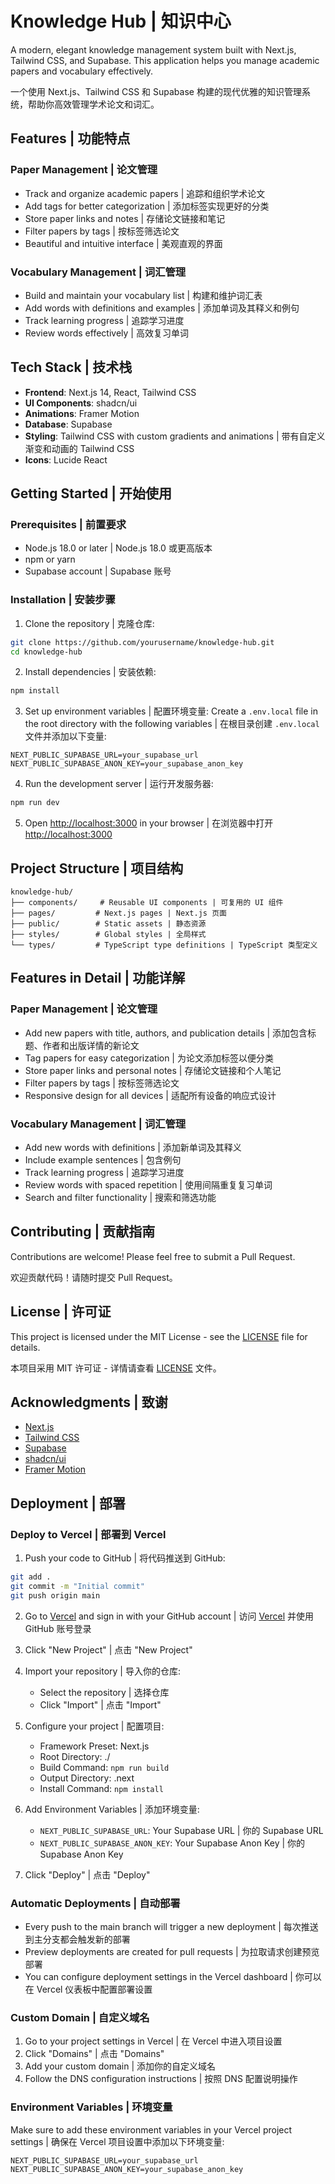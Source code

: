 # Knowledge Hub | 知识中心

A modern, elegant knowledge management system built with Next.js, Tailwind CSS, and Supabase. This application helps you manage academic papers and vocabulary effectively.

一个使用 Next.js、Tailwind CSS 和 Supabase 构建的现代优雅的知识管理系统，帮助你高效管理学术论文和词汇。

## Features | 功能特点

### Paper Management | 论文管理
- Track and organize academic papers | 追踪和组织学术论文
- Add tags for better categorization | 添加标签实现更好的分类
- Store paper links and notes | 存储论文链接和笔记
- Filter papers by tags | 按标签筛选论文
- Beautiful and intuitive interface | 美观直观的界面

### Vocabulary Management | 词汇管理
- Build and maintain your vocabulary list | 构建和维护词汇表
- Add words with definitions and examples | 添加单词及其释义和例句
- Track learning progress | 追踪学习进度
- Review words effectively | 高效复习单词

## Tech Stack | 技术栈

- **Frontend**: Next.js 14, React, Tailwind CSS
- **UI Components**: shadcn/ui
- **Animations**: Framer Motion
- **Database**: Supabase
- **Styling**: Tailwind CSS with custom gradients and animations | 带有自定义渐变和动画的 Tailwind CSS
- **Icons**: Lucide React

## Getting Started | 开始使用

### Prerequisites | 前置要求

- Node.js 18.0 or later | Node.js 18.0 或更高版本
- npm or yarn
- Supabase account | Supabase 账号

### Installation | 安装步骤

1. Clone the repository | 克隆仓库:
```bash
git clone https://github.com/yourusername/knowledge-hub.git
cd knowledge-hub
```

2. Install dependencies | 安装依赖:
```bash
npm install
```

3. Set up environment variables | 配置环境变量:
Create a `.env.local` file in the root directory with the following variables | 在根目录创建 `.env.local` 文件并添加以下变量:
```env
NEXT_PUBLIC_SUPABASE_URL=your_supabase_url
NEXT_PUBLIC_SUPABASE_ANON_KEY=your_supabase_anon_key
```

4. Run the development server | 运行开发服务器:
```bash
npm run dev
```

5. Open [http://localhost:3000](http://localhost:3000) in your browser | 在浏览器中打开 [http://localhost:3000](http://localhost:3000)

## Project Structure | 项目结构

```
knowledge-hub/
├── components/     # Reusable UI components | 可复用的 UI 组件
├── pages/         # Next.js pages | Next.js 页面
├── public/        # Static assets | 静态资源
├── styles/        # Global styles | 全局样式
└── types/         # TypeScript type definitions | TypeScript 类型定义
```

## Features in Detail | 功能详解

### Paper Management | 论文管理
- Add new papers with title, authors, and publication details | 添加包含标题、作者和出版详情的新论文
- Tag papers for easy categorization | 为论文添加标签以便分类
- Store paper links and personal notes | 存储论文链接和个人笔记
- Filter papers by tags | 按标签筛选论文
- Responsive design for all devices | 适配所有设备的响应式设计

### Vocabulary Management | 词汇管理
- Add new words with definitions | 添加新单词及其释义
- Include example sentences | 包含例句
- Track learning progress | 追踪学习进度
- Review words with spaced repetition | 使用间隔重复复习单词
- Search and filter functionality | 搜索和筛选功能

## Contributing | 贡献指南

Contributions are welcome! Please feel free to submit a Pull Request.

欢迎贡献代码！请随时提交 Pull Request。

## License | 许可证

This project is licensed under the MIT License - see the [LICENSE](LICENSE) file for details.

本项目采用 MIT 许可证 - 详情请查看 [LICENSE](LICENSE) 文件。

## Acknowledgments | 致谢

- [Next.js](https://nextjs.org/)
- [Tailwind CSS](https://tailwindcss.com/)
- [Supabase](https://supabase.com/)
- [shadcn/ui](https://ui.shadcn.com/)
- [Framer Motion](https://www.framer.com/motion/)

## Deployment | 部署

### Deploy to Vercel | 部署到 Vercel

1. Push your code to GitHub | 将代码推送到 GitHub:
```bash
git add .
git commit -m "Initial commit"
git push origin main
```

2. Go to [Vercel](https://vercel.com) and sign in with your GitHub account | 访问 [Vercel](https://vercel.com) 并使用 GitHub 账号登录

3. Click "New Project" | 点击 "New Project"

4. Import your repository | 导入你的仓库:
   - Select the repository | 选择仓库
   - Click "Import" | 点击 "Import"

5. Configure your project | 配置项目:
   - Framework Preset: Next.js
   - Root Directory: ./
   - Build Command: `npm run build`
   - Output Directory: .next
   - Install Command: `npm install`

6. Add Environment Variables | 添加环境变量:
   - `NEXT_PUBLIC_SUPABASE_URL`: Your Supabase URL | 你的 Supabase URL
   - `NEXT_PUBLIC_SUPABASE_ANON_KEY`: Your Supabase Anon Key | 你的 Supabase Anon Key

7. Click "Deploy" | 点击 "Deploy"

### Automatic Deployments | 自动部署

- Every push to the main branch will trigger a new deployment | 每次推送到主分支都会触发新的部署
- Preview deployments are created for pull requests | 为拉取请求创建预览部署
- You can configure deployment settings in the Vercel dashboard | 你可以在 Vercel 仪表板中配置部署设置

### Custom Domain | 自定义域名

1. Go to your project settings in Vercel | 在 Vercel 中进入项目设置
2. Click "Domains" | 点击 "Domains"
3. Add your custom domain | 添加你的自定义域名
4. Follow the DNS configuration instructions | 按照 DNS 配置说明操作

### Environment Variables | 环境变量

Make sure to add these environment variables in your Vercel project settings | 确保在 Vercel 项目设置中添加以下环境变量:

```env
NEXT_PUBLIC_SUPABASE_URL=your_supabase_url
NEXT_PUBLIC_SUPABASE_ANON_KEY=your_supabase_anon_key
``` 
